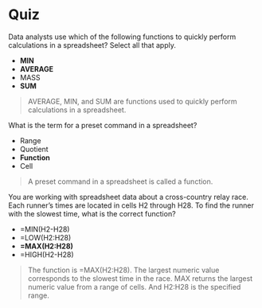 # Quiz

Data analysts use which of the following functions to quickly perform calculations in a spreadsheet? Select all that apply.

* **MIN**
* **AVERAGE**
* MASS
* **SUM**

> AVERAGE, MIN, and SUM are functions used to quickly perform calculations in a spreadsheet.

What is the term for a preset command in a spreadsheet?

* Range
* Quotient
* **Function**
* Cell

> A preset command in a spreadsheet is called a function.

You are working with spreadsheet data about a cross-country relay race. Each runner’s times are located in cells H2 through H28. To find the runner with the slowest time, what is the correct function?

* =MIN(H2-H28)
* =LOW(H2:H28)
* **=MAX(H2:H28)**
* =HIGH(H2-H28)

> The function is =MAX(H2:H28). The largest numeric value corresponds to the slowest time in the race. MAX returns the largest numeric value from a range of cells. And H2:H28 is the specified range.

